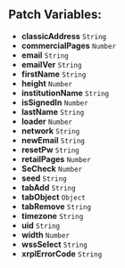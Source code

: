 ## Patch Variables:

* __classicAddress__ ```String```
* __commercialPages__ ```Number```
* __email__ ```String```
* __emailVer__ ```String```
* __firstName__ ```String```
* __height__ ```Number```
* __institutionName__ ```String```
* __isSignedIn__ ```Number```
* __lastName__ ```String```
* __loader__ ```Number```
* __network__ ```String```
* __newEmail__ ```String```
* __resetPw__ ```String```
* __retailPages__ ```Number```
* __SeCheck__ ```Number```
* __seed__ ```String```
* __tabAdd__ ```String```
* __tabObject__ ```Object```
* __tabRemove__ ```String```
* __timezone__ ```String```
* __uid__ ```String```
* __width__ ```Number```
* __wssSelect__ ```String```
* __xrplErrorCode__ ```String```


